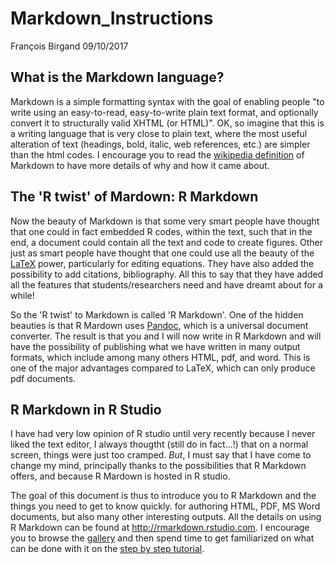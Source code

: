Markdown\_Instructions
================
François Birgand
09/10/2017

What is the Markdown language?
------------------------------

Markdown is a simple formatting syntax with the goal of enabling people "to write using an easy-to-read, easy-to-write plain text format, and optionally convert it to structurally valid XHTML (or HTML)". OK, so imagine that this is a writing language that is very close to plain text, where the most useful alteration of text (headings, bold, italic, web references, etc.) are simpler than the html codes. I encourage you to read the [wikipedia definition](https://en.wikipedia.org/wiki/Markdown) of Markdown to have more details of why and how it came about.

The 'R twist' of Mardown: R Markdown
------------------------------------

Now the beauty of Markdown is that some very smart people have thought that one could in fact embedded R codes, within the text, such that in the end, a document could contain all the text and code to create figures. Other just as smart people have thought that one could use all the beauty of the [LaTeX](https://en.wikipedia.org/wiki/LaTeX) power, particularly for editing equations. They have also added the possibility to add citations, bibliography. All this to say that they have added all the features that students/researchers need and have dreamt about for a while!

So the 'R twist' to Markdown is called 'R Markdown'. One of the hidden beauties is that R Mardown uses [Pandoc](https://pandoc.org/MANUAL.html), which is a universal document converter. The result is that you and I will now write in R Markdown and will have the possibility of publishing what we have written in many output formats, which include among many others HTML, pdf, and word. This is one of the major advantages compared to LaTeX, which can only produce pdf documents.

R Markdown in R Studio
----------------------

I have had very low opinion of R studio until very recently because I never liked the text editor, I always thougtht (still do in fact...!) that on a normal screen, things were just too cramped. *But*, I must say that I have come to change my mind, principally thanks to the possibilities that R Markdown offers, and because R Mardown is hosted in R studio.

The goal of this document is thus to introduce you to R Markdown and the things you need to get to know quickly. for authoring HTML, PDF, MS Word documents, but also many other interesting outputs. All the details on using R Markdown can be found at <http://rmarkdown.rstudio.com>. I encourage you to browse the [gallery](http://rmarkdown.rstudio.com/gallery.html) and then spend time to get familiarized on what can be done with it on the [step by step tutorial](http://rmarkdown.rstudio.com/lesson-1.html).
